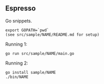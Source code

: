 Espresso
--------

Go snippets.

    export GOPATH=`pwd`
    (see src/sample/NAME/README.md for setup)

Running 1:

    go run src/sample/NAME/main.go

Running 2:

    go install sample/NAME
    ./bin/NAME

